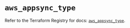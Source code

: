 # `aws_appsync_type`

Refer to the Terraform Registry for docs: [`aws_appsync_type`](https://registry.terraform.io/providers/hashicorp/aws/5.56.1/docs/resources/appsync_type).
